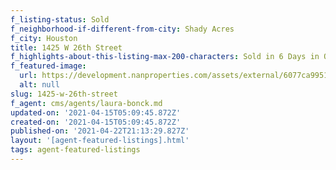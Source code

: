 ```yaml
---
f_listing-status: Sold
f_neighborhood-if-different-from-city: Shady Acres
f_city: Houston
title: 1425 W 26th Street
f_highlights-about-this-listing-max-200-characters: Sold in 6 Days in Oct 2020
f_featured-image:
  url: https://development.nanproperties.com/assets/external/6077ca9951e274c18e0a00c8_602184782aca5img-1-3.jpeg
  alt: null
slug: 1425-w-26th-street
f_agent: cms/agents/laura-bonck.md
updated-on: '2021-04-15T05:09:45.872Z'
created-on: '2021-04-15T05:09:45.872Z'
published-on: '2021-04-22T21:13:29.827Z'
layout: '[agent-featured-listings].html'
tags: agent-featured-listings
---
```



